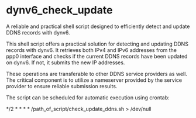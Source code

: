 # dynv6_check_update

A reliable and practical shell script designed to efficiently detect and update DDNS records with dynv6.

This shell script offers a practical solution for detecting and updating DDNS records with dynv6. It retrieves both IPv4 and IPv6 addresses from the ppp0 interface and checks if the current DDNS records have been updated on dynv6. If not, it submits the new IP addresses.

These operations are transferable to other DDNS service providers as well. The critical component is to utilize a nameserver provided by the service provider to ensure reliable submission results.

The script can be scheduled for automatic execution using crontab:


*/2 * * * * /path_of_script/check_update_ddns.sh > /dev/null
